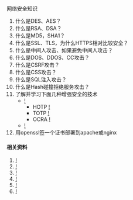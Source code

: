 网络安全知识

1. 什么是DES、AES？
1. 什么是RSA、DSA？
1. 什么是MD5，SHA1？
1. 什么是SSL、TLS，为什么HTTPS相对比较安全？
1. 什么是中间人攻击、如果避免中间人攻击？
1. 什么是DOS、DDOS、CC攻击？
1. 什么是CSRF攻击？
1. 什么是CSS攻击？
1. 什么是SQL注入攻击？
1. 什么是Hash碰撞拒绝服务攻击？
1. 了解并学习下面几种增强安全的技术
    * [!](http://www.openauthentication.org/)
        * HOTP [!](http://www.ietf.org/rfc/rfc4226.txt)
        * TOTP [!](http://tools.ietf.org/rfc/rfc6238.txt)
        * OCRA [!](http://tools.ietf.org/rfc/rfc6287.txt)
    * [!](http://en.wikipedia.org/wiki/Salt_(cryptography))
1. 用openssl签一个证书部署到apache或nginx

#### 相关资料
1. [!](http://en.wikipedia.org/wiki/Cryptographic_hash_function)
1. [!](http://en.wikipedia.org/wiki/Block_cipher)
1. [!](http://en.wikipedia.org/wiki/Public-key_cryptography)
1. [!](http://en.wikipedia.org/wiki/Transport_Layer_Security)
1. [!](http://www.openssl.org/)
1. [!](https://code.google.com/p/google-authenticator/)

